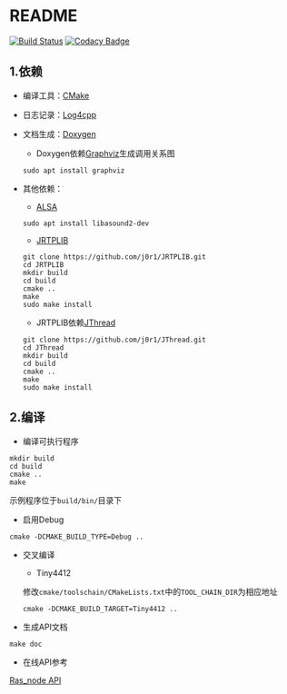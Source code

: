 # README

[![Build Status](https://travis-ci.org/Pokerpoke/Ras_node.svg?branch=master)](https://travis-ci.org/Pokerpoke/Ras_node)
[![Codacy Badge](https://api.codacy.com/project/badge/Grade/633f642c57ff4768bac4a6deed91313d)](https://www.codacy.com/app/Pokerpoke/Ras_node?utm_source=github.com&amp;utm_medium=referral&amp;utm_content=Pokerpoke/Ras_node&amp;utm_campaign=Badge_Grade)

## 1.依赖

- 编译工具：[CMake](https://cmake.org/)

- 日志记录：[Log4cpp](http://log4cpp.sourceforge.net/)

- 文档生成：[Doxygen](www.doxygen.org/)  

	- Doxygen依赖[Graphviz](http://www.graphviz.org/)生成调用关系图
	
	```shell
	sudo apt install graphviz
	```

- 其他依赖：

	- [ALSA](https://www.alsa-project.org/main/index.php/Main_Page)
	
	```shell
	sudo apt install libasound2-dev
	```
	
	- [JRTPLIB](http://research.edm.uhasselt.be/jori/page/CS/Jrtplib.html)
	
	```shell
	git clone https://github.com/j0r1/JRTPLIB.git
	cd JRTPLIB
	mkdir build
	cd build
	cmake ..
	make
	sudo make install
	```
	
	- JRTPLIB依赖[JThread](http://research.edm.uhasselt.be/jori/page/CS/Jthread.html)
	
	```shell
	git clone https://github.com/j0r1/JThread.git
	cd JThread
	mkdir build
	cd build
	cmake ..
	make
	sudo make install
	```
	

## 2.编译

- 编译可执行程序

```shell
mkdir build
cd build
cmake ..
make
```

示例程序位于`build/bin/`目录下

- 启用Debug

```shell
cmake -DCMAKE_BUILD_TYPE=Debug ..
```

- 交叉编译

	- Tiny4412  
	
	修改`cmake/toolschain/CMakeLists.txt`中的`TOOL_CHAIN_DIR`为相应地址
	
	```shell
	cmake -DCMAKE_BUILD_TARGET=Tiny4412 ..
	```
	
- 生成API文档

```shell
make doc
```
- 在线API参考

[Ras_node API](https://pokerpoke.github.io/Ras_node/)
